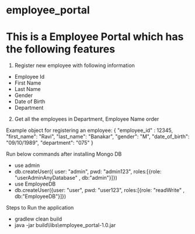 # employee_portal
# This is a Employee Portal which has the following features
1) Register new employee with following information
  - Employee Id
  - First Name
  - Last Name
  - Gender
  - Date of Birth
  - Department
2) Get all the employees in Department, Employee Name order

Example object for registering an employee:
{
	"employee_id" : 12345,
	"first_name": "Ravi",
	"last_name": "Banakar",
	"gender": "M",
	"date_of_birth": "09/10/1989",
	"department": "075"
}

Run below commands after installing Mongo DB
- use admin
- db.createUser({	user: "admin", pwd: "admin123", roles:[{role: "userAdminAnyDatabase" , db:"admin"}]})
- use EmployeeDB
- db.createUser({user: "user", pwd: "user123", roles:[{role: "readWrite" , db:"EmployeeDB"}]})

Steps to Run the application
- gradlew clean build
- java -jar build\libs\employee_portal-1.0.jar
